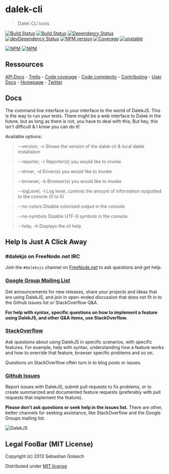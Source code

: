 dalek-cli
=========

> Dalek CLI tools

[![Build Status](https://travis-ci.org/dalekjs/dalek-cli.png)](https://travis-ci.org/dalekjs/dalek-cli)
[![Build Status](https://drone.io/github.com/dalekjs/dalek-cli/status.png)](https://drone.io/github.com/dalekjs/dalek-cli/latest)
[![Dependency Status](https://david-dm.org/dalekjs/dalek-cli.png)](https://david-dm.org/dalekjs/dalek-cli)
[![devDependency Status](https://david-dm.org/dalekjs/dalek-cli/dev-status.png)](https://david-dm.org/dalekjs/dalek-cli#info=devDependencies)
[![NPM version](https://badge.fury.io/js/dalek-cli.png)](http://badge.fury.io/js/dalek-cli)
[![Coverage](http://dalekjs.com/package/dalek-cli/master/coverage/coverage.png)](http://dalekjs.com/package/dalek-cli/master/coverage/index.html)
[![unstable](https://rawgithub.com/hughsk/stability-badges/master/dist/unstable.svg)](http://github.com/hughsk/stability-badges)

[![NPM](https://nodei.co/npm/dalek-cli.png)](https://nodei.co/npm/dalek-cli/)
[![NPM](https://nodei.co/npm-dl/dalek-cli.png)](https://nodei.co/npm/dalek-cli/)

## Ressources

[API Docs](http://dalekjs.com/package/dalek-cli/master/api/index.html) -
[Trello](https://trello.com/b/QhNY6vGU/dalek-cli) -
[Code coverage](http://dalekjs.com/package/dalek-cli/master/coverage/index.html) -
[Code complexity](http://dalekjs.com/package/dalek-cli/master/complexity/index.html) -
[Contributing](https://github.com/dalekjs/dalek-cli/blob/master/CONTRIBUTING.md) -
[User Docs](http://dalekjs.com/docs/cli.html) -
[Homepage](http://dalekjs.com) -
[Twitter](http://twitter.com/dalekjs)

## Docs

The command line interface is your interface to the world of DalekJS.
This is the way to run your tests.
There might be a web interface to Dalek in the future, but as long as there is not, you have to deal with this;
But hey, this isn't difficult & I know you can do it!

Available options:

  > --version, -v   Shows the version of the dalek-cli & local dalek installation

  > --reporter, -r  Reporter(s) you would like to invoke

  > --driver, -d    Driver(s) you would like to invoke

  > --browser, -b   Browser(s) you would like to invoke

  > --logLevel, -l  Log level, controls the amount of information outputted to the console (0 to 5)

  > --no-colors     Disable colorized output in the console

  > --no-symbols    Disable UTF-8 symbols in the console

  > --help, -h      Displays the cli help

## Help Is Just A Click Away

### #dalekjs on FreeNode.net IRC

Join the `#daleksjs` channel on [FreeNode.net](http://freenode.net) to ask questions and get help.

### [Google Group Mailing List](https://groups.google.com/forum/#!forum/dalekjs)

Get announcements for new releases, share your projects and ideas that are
using DalekJS, and join in open-ended discussion that does not fit in
to the Github issues list or StackOverflow Q&A.

**For help with syntax, specific questions on how to implement a feature
using DalekJS, and other Q&A items, use StackOverflow.**

### [StackOverflow](http://stackoverflow.com/questions/tagged/dalekjs)

Ask questions about using DalekJS in specific scenarios, with
specific features. For example, help with syntax, understanding how a feature works and
how to override that feature, browser specific problems and so on.

Questions on StackOverflow often turn in to blog posts or issues.

### [Github Issues](//github.com/dalekjs/dalek-cli/issues)

Report issues with DalekJS, submit pull requests to fix problems, or to
create summarized and documented feature requests (preferably with pull
requests that implement the feature).

**Please don't ask questions or seek help in the issues list.** There are
other, better channels for seeking assistance, like StackOverflow and the
Google Groups mailing list.

![DalekJS](https://raw.github.com/dalekjs/dalekjs.com/master/img/logo.png)

## Legal FooBar (MIT License)

Copyright (c) 2013 Sebastian Golasch

Distributed under [MIT license](https://github.com/dalekjs/dalek-cli/blob/master/LICENSE-MIT)
